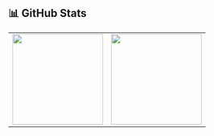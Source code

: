 ## 📊 GitHub Stats

<table>
  <tr>
    <td>
      <img src="https://github-readme-stats.vercel.app/api?username=allenzzeng&show_icons=true&theme=tokyonight&count_private=true" height="180"/>
    </td>
    <td>
      <img src="https://github-readme-streak-stats.herokuapp.com/?user=allenzzeng&theme=tokyonight" height="180"/>
    </td>
  </tr>
</table>
